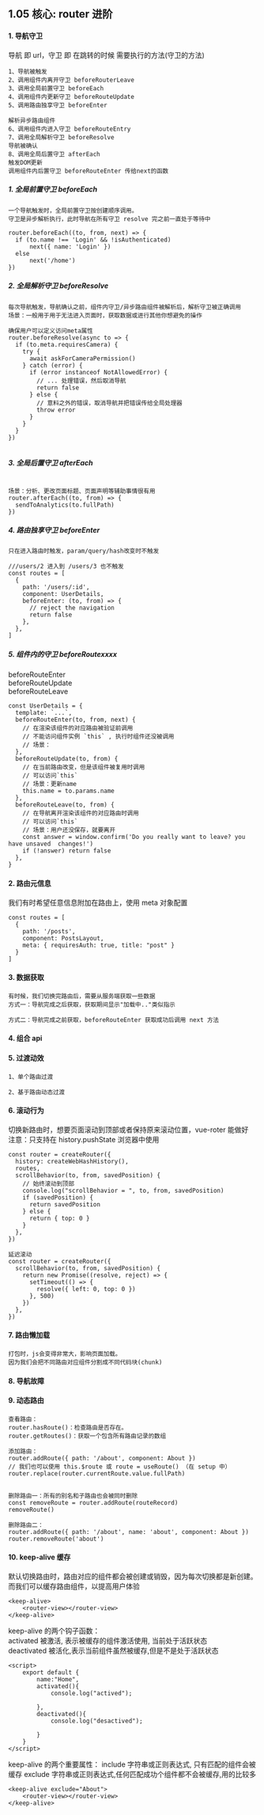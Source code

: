## 1.05 核心: router 进阶

#### 1. 导航守卫

导航 即 url，守卫 即 在跳转的时候 需要执行的方法(守卫的方法)

```
1、导航被触发
2、调用组件内离开守卫 beforeRouterLeave
3、调用全局前置守卫 beforeEach
4、调用组件内更新守卫 beforeRouteUpdate
5、调用路由独享守卫 beforeEnter

解析异步路由组件
6、调用组件内进入守卫 beforeRouteEntry
7、调用全局解析守卫 beforeResolve
导航被确认
8、调用全局后置守卫 afterEach
触发DOM更新
调用组件内后置守卫 beforeRouteEnter 传给next的函数
```

##### 1. 全局前置守卫 beforeEach

```
一个导航触发时，全局前置守卫按创建顺序调用。
守卫是异步解析执行，此时导航在所有守卫 resolve 完之前一直处于等待中

router.beforeEach((to, from, next) => {
  if (to.name !== 'Login' && !isAuthenticated)
      next({ name: 'Login' })
  else
      next('/home')
})

```

##### 2. 全局解析守卫 beforeResolve

```
每次导航触发，导航确认之前，组件内守卫/异步路由组件被解析后，解析守卫被正确调用
场景：一般用于用于无法进入页面时，获取数据或进行其他你想避免的操作

确保用户可以定义访问meta属性
router.beforeResolve(async to => {
  if (to.meta.requiresCamera) {
    try {
      await askForCameraPermission()
    } catch (error) {
      if (error instanceof NotAllowedError) {
        // ... 处理错误，然后取消导航
        return false
      } else {
        // 意料之外的错误，取消导航并把错误传给全局处理器
        throw error
      }
    }
  }
})


```

##### 3. 全局后置守卫 afterEach

```

场景：分析、更改页面标题、页面声明等辅助事情很有用
router.afterEach((to, from) => {
  sendToAnalytics(to.fullPath)
})
```

##### 4. 路由独享守卫 beforeEnter

```
只在进入路由时触发，param/query/hash改变时不触发

///users/2 进入到 /users/3 也不触发
const routes = [
  {
    path: '/users/:id',
    component: UserDetails,
    beforeEnter: (to, from) => {
      // reject the navigation
      return false
    },
  },
]
```

##### 5. 组件内的守卫 beforeRoutexxxx

beforeRouteEnter  
beforeRouteUpdate  
beforeRouteLeave

```
const UserDetails = {
  template: `...`,
  beforeRouteEnter(to, from, next) {
    // 在渲染该组件的对应路由被验证前调用
    // 不能访问组件实例 `this` , 执行时组件还没被调用
    // 场景：
  },
  beforeRouteUpdate(to, from) {
    // 在当前路由改变，但是该组件被复用时调用
    // 可以访问`this`
    // 场景：更新name
    this.name = to.params.name
  },
  beforeRouteLeave(to, from) {
    // 在导航离开渲染该组件的对应路由时调用
    // 可以访问`this`
    // 场景：用户还没保存，就要离开
    const answer = window.confirm('Do you really want to leave? you have unsaved  changes!')
    if (!answer) return false
  },
}
```

#### 2. 路由元信息

我们有时希望任意信息附加在路由上，使用 meta 对象配置

```
const routes = [
  {
    path: '/posts',
    component: PostsLayout,
    meta: { requiresAuth: true, title: "post" }
  }
]
```

#### 3. 数据获取

```
有时候，我们切换完路由后，需要从服务端获取一些数据
方式一：导航完成之后获取，获取期间显示"加载中.."类似指示

方式二：导航完成之前获取，beforeRouteEnter 获取成功后调用 next 方法

```

#### 4. 组合 api

#### 5. 过渡动效

```
1、单个路由过渡

2、基于路由动态过渡

```

#### 6. 滚动行为

切换新路由时，想要页面滚动到顶部或者保持原来滚动位置，vue-roter 能做好  
注意：只支持在 history.pushState 浏览器中使用

```
const router = createRouter({
  history: createWebHashHistory(),
  routes,
  scrollBehavior(to, from, savedPosition) {
    // 始终滚动到顶部
    console.log("scrollBehavior = ", to, from, savedPosition)
    if (savedPosition) {
      return savedPosition
    } else {
      return { top: 0 }
    }
  },
})

延迟滚动
const router = createRouter({
  scrollBehavior(to, from, savedPosition) {
    return new Promise((resolve, reject) => {
      setTimeout(() => {
        resolve({ left: 0, top: 0 })
      }, 500)
    })
  },
})
```

#### 7. 路由懒加载

```
打包时，js会变得非常大，影响页面加载。
因为我们会把不同路由对应组件分割成不同代码块(chunk)
```

#### 8. 导航故障

#### 9. 动态路由

```
查看路由：
router.hasRoute()：检查路由是否存在。
router.getRoutes()：获取一个包含所有路由记录的数组

添加路由：
router.addRoute({ path: '/about', component: About })
// 我们也可以使用 this.$route 或 route = useRoute() （在 setup 中）
router.replace(router.currentRoute.value.fullPath)


删除路由一：所有的别名和子路由也会被同时删除
const removeRoute = router.addRoute(routeRecord)
removeRoute()

删除路由二：
router.addRoute({ path: '/about', name: 'about', component: About })
router.removeRoute('about')

```

#### 10. keep-alive 缓存

默认切换路由时，路由对应的组件都会被创建或销毁，因为每次切换都是新创建。
而我们可以缓存路由组件，以提高用户体验

```
<keep-alive>
    <router-view></router-view>
</keep-alive>
```

keep-alive 的两个钩子函数：  
activated 被激活, 表示被缓存的组件激活使用, 当前处于活跃状态  
deactivated 被活化,表示当前组件虽然被缓存,但是不是处于活跃状态

```
<script>
    export default {
        name:"Home",
        activated(){
            console.log("actived");

        },
        deactivated(){
            console.log("desactived");

        }
    }
</script>

```

keep-alive 的两个重要属性：
include 字符串或正则表达式, 只有匹配的组件会被缓存
exclude 字符串或正则表达式,任何匹配成功个组件都不会被缓存,用的比较多

```
<keep-alive exclude="About">
    <router-view></router-view>
</keep-alive>
```
